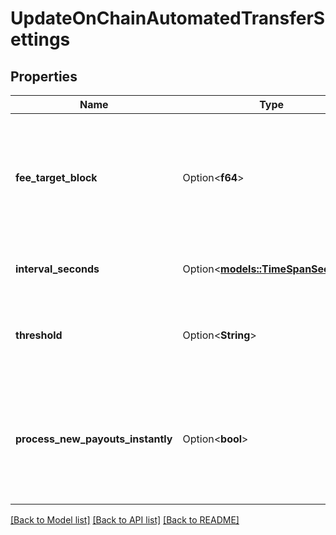 # UpdateOnChainAutomatedTransferSettings

## Properties

Name | Type | Description | Notes
------------ | ------------- | ------------- | -------------
**fee_target_block** | Option<**f64**> | How many blocks should the fee rate calculation target to confirm in. Set to 1 if not provided | [optional]
**interval_seconds** | Option<[**models::TimeSpanSeconds**](serde_json::Value.md)> | How often should the processor run | [optional]
**threshold** | Option<**String**> | Only process payouts when this payout sum is reached. | [optional]
**process_new_payouts_instantly** | Option<**bool**> | Skip the interval when ane eligible payout has been approved (or created with pre-approval) | [optional][default to false]

[[Back to Model list]](../README.md#documentation-for-models) [[Back to API list]](../README.md#documentation-for-api-endpoints) [[Back to README]](../README.md)


